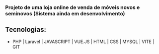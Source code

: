 ### Projeto de uma loja online de venda de móveis novos e seminovos (Sistema ainda em desenvolvimento) 

## Tecnologias:

* PHP | Laravel | JAVASCRIPT | VUE.JS | HTML | CSS | MYSQL | VITE | GIT 
